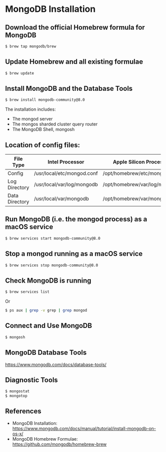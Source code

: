 # MongoDB Installation

## Download the official Homebrew formula for MongoDB

```bash
$ brew tap mongodb/brew
```

## Update Homebrew and all existing formulae

```bash
$ brew update
```

## Install MongoDB and the Database Tools

```bash
$ brew install mongodb-community@8.0
```

The installation includes:

- The mongod server
- The mongos sharded cluster query router
- The MongoDB Shell, mongosh

## Location of config files:

| File Type | Intel Processor | Apple Silicon Processor |
|-----------|----------------|------------------------|
| Config | /usr/local/etc/mongod.conf | /opt/homebrew/etc/mongod.conf |
| Log Directory | /usr/local/var/log/mongodb | /opt/homebrew/var/log/mongodb |
| Data Directory | /usr/local/var/mongodb | /opt/homebrew/var/mongodb |

## Run MongoDB (i.e. the mongod process) as a macOS service

```bash
$ brew services start mongodb-community@8.0
```

## Stop a mongod running as a macOS service

```bash
$ brew services stop mongodb-community@8.0
```

## Check MongoDB is running

```bash
$ brew services list
```

Or 

```bash
$ ps aux | grep -v grep | grep mongod
```

## Connect and Use MongoDB

```bash
$ mongosh
```

## MongoDB Database Tools

https://www.mongodb.com/docs/database-tools/

## Diagnostic Tools

```bash
$ mongostat
$ mongotop
```

## References

- MongoDB Installation: https://www.mongodb.com/docs/manual/tutorial/install-mongodb-on-os-x/
- MongoDB Homebrew Formulae: https://github.com/mongodb/homebrew-brew
